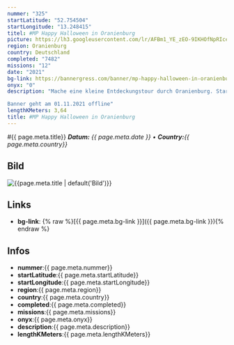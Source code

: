 ```yaml
---
nummer: "325"
startLatitude: "52.754504"
startLongitude: "13.248415"
titel: #MP Happy Halloween in Oranienburg
picture: https://lh3.googleusercontent.com/lr/AFBm1_YE_zEO-9IKHOfNpRIce3svqA8cNFuQ5Ga71gm3DdjfsGh1GTa6-lEosukhM8WgTJiJSnLjRekeVb5pn_oo3ELl5BglgPzIKlHm4VsPPFz_0ftiOAECY84rnqxro1S_Lz8_JLpzPcfgrf_eZgth2DR0CJpxKyZQBrp-h4OALn0y6mjA15cq4cq63mgIAqz_SiD5TBBq0bGsv8lkQl8-hdwNtIxt16qViKpSweAM5E2YDQKkq3AeFKSs7bE-dz5PEqx-Q8KOoqYCp0z358n6QH7UMZN1FKOH_NurGKRdAqjv1XkSEx6XKN44USPAq6nvrbvQ2O-jgSZ-dzJnUVRVmkgRicRVBtpLs_McYaiBPX4fWn00bGMk1pe3TvASwd1WBUNQxgz3rlc4bHv3rMXsWkajoobgFaZAhqh3Q7G-d5c3mu8orOo9lX1xdGbZafYFbQgsX_IC5QYwF6YKhHy26ZKp9Apjs9dw4mIRvLQU4UjFjCNJyywGHJAjXeKYDu8GiuEKXpfbt56FKCbTbTqf1DbGxH4TgKPNuBSKnRQnxsB3WwgJ-RZ_lyvCPVVAYl2wMzqsJnvT23fh6GLPMIbuO-hpEucnlYjddBmEvpsM1GEMorZp-UdxL4M35sw2eJHmjKdQPFdrASuiZF2qdOa4-m20Mlw4dFETK7ocQ8dPM8cYEm44kgCpFAvhvKbanPPGnh-3g10-QY8iVASliBdxHy7PXnuLGVzzk_bWR06k3zSmpqcoESlX_2fas7wmto_71r1XKubCN-3qrNv5L_uaoULs_H3N0XSGD3pNV9hDF5j_nysbySvbPWdfk3Qipr9B74nJkuZ4hzN9n2f6lwfGTkpE9AAniYNJb1A7
region: Oranienburg
country: Deutschland
completed: "7482"
missions: "12"
date: "2021"
bg-link: https://bannergress.com/banner/mp-happy-halloween-in-oranienburg-b2cc
onyx: "0"
description: "Mache eine kleine Entdeckungstour durch Oranienburg. Start ist am Bahnhof und führt die zum Schloss wieder zurück zum Bahnhof

Banner geht am 01.11.2021 offline"
lengthKMeters: 3,64
title: #MP Happy Halloween in Oranienburg
---
```


#{{ page.meta.title}}
_**Datum:** {{ page.meta.date }} • **Country:**{{ page.meta.country}}_

## Bild
![{{page.meta.title | default('Bild')}}]({{page.meta.picture}})

## Links
- **bg-link**: {% raw %}[{{ page.meta.bg-link }}]({{ page.meta.bg-link }}){% endraw %}

## Infos
- **nummer**:{{ page.meta.nummer}}
- **startLatitude**:{{ page.meta.startLatitude}}
- **startLongitude**:{{ page.meta.startLongitude}}
- **region**:{{ page.meta.region}}
- **country**:{{ page.meta.country}}
- **completed**:{{ page.meta.completed}}
- **missions**:{{ page.meta.missions}}
- **onyx**:{{ page.meta.onyx}}
- **description**:{{ page.meta.description}}
- **lengthKMeters**:{{ page.meta.lengthKMeters}}


